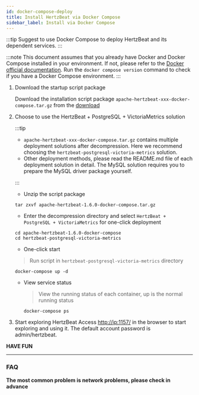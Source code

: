 ```yaml
---
id: docker-compose-deploy
title: Install HertzBeat via Docker Compose 
sidebar_label: Install via Docker Compose
---
```


:::tip
Suggest to use Docker Compose to deploy HertzBeat and its dependent services.
:::

:::note
This document assumes that you already have Docker and Docker Compose installed in your environment. If not, please refer to the [Docker official documentation](https://docs.docker.com/compose/install/).
Run the `docker compose version` command to check if you have a Docker Compose environment.
:::

1. Download the startup script package

   Download the installation script package `apache-hertzbeat-xxx-docker-compose.tar.gz` from the [download](/docs/download)

2. Choose to use the HertzBeat + PostgreSQL + VictoriaMetrics solution

   :::tip

   - `apache-hertzbeat-xxx-docker-compose.tar.gz` contains multiple deployment solutions after decompression. Here we recommend choosing the `hertzbeat-postgresql-victoria-metrics` solution.
   - Other deployment methods, please read the README.md file of each deployment solution in detail. The MySQL solution requires you to prepare the MySQL driver package yourself.

   :::

   - Unzip the script package

   ```shell
   tar zxvf apache-hertzbeat-1.6.0-docker-compose.tar.gz
   ```

   - Enter the decompression directory and select `HertzBeat + PostgreSQL + VictoriaMetrics` for one-click deployment

   ```shell
   cd apache-hertzbeat-1.6.0-docker-compose    
   cd hertzbeat-postgresql-victoria-metrics
   ```

   - One-click start

   > Run script in `hertzbeat-postgresql-victoria-metrics` directory

   ```shell
   docker-compose up -d
   ```

   - View service status

      > View the running status of each container, up is the normal running status

      ```shell
      docker-compose ps
      ```

3. Start exploring HertzBeat
   Access <http://ip:1157/> in the browser to start exploring and using it. The default account password is admin/hertzbeat.

**HAVE FUN**

----

### FAQ

**The most common problem is network problems, please check in advance**
